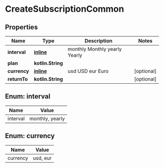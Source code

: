 
# CreateSubscriptionCommon

## Properties
| Name | Type | Description | Notes |
| ------------ | ------------- | ------------- | ------------- |
| **interval** | [**inline**](#Interval) |  monthly Monthly yearly Yearly |  |
| **plan** | **kotlin.String** |  |  |
| **currency** | [**inline**](#Currency) |  usd USD eur Euro |  [optional] |
| **returnTo** | **kotlin.String** |  |  [optional] |


<a id="Interval"></a>
## Enum: interval
| Name | Value |
| ---- | ----- |
| interval | monthly, yearly |


<a id="Currency"></a>
## Enum: currency
| Name | Value |
| ---- | ----- |
| currency | usd, eur |



